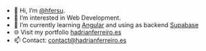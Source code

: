 - 👋 Hi, I’m [@hfersu](https://github.com/hfersu/).
- 👀 I’m interested in Web Development.
- 🌱 I’m currently learning [Angular](https://angular.io/) and using as backend [Supabase](https://supabase.com/)
- 🌐 Visit my portfolio [hadrianferreiro.es](https://hadrianferreiro.es)
- 📫 Contact: [contact@hadrianferreiro.es](mailto:contact@hadrianferreiro.es)
